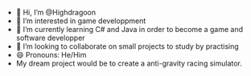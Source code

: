 - 👋 Hi, I’m @Highdragoon
- 👀 I’m interested in game developpment
- 🌱 I’m currently learning C# and Java in order to become a game and software developper
- 💞️ I’m looking to collaborate on small projects to study by practising
- 😄 Pronouns: He/Him
- My dream project would be to create a anti-gravity racing simulator. 

<!---
Highdragoon/Highdragoon is a ✨ special ✨ repository because its `README.md` (this file) appears on your GitHub profile.
You can click the Preview link to take a look at your changes.
--->
